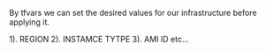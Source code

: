 By tfvars we can set the desired values for our infrastructure before applying it.

1). REGION
2). INSTAMCE TYTPE
3). AMI ID etc...
